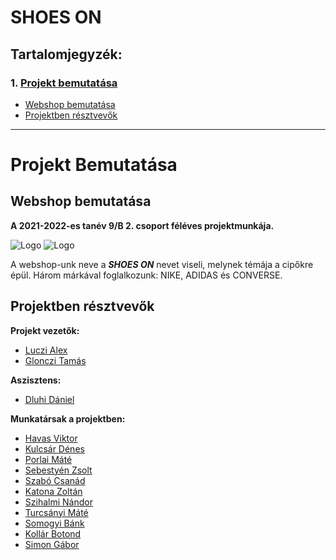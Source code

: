 # SHOES ON 


## Tartalomjegyzék:

### **1.** [Projekt bemutatása](README.md#projekt-bemutatása)
- [Webshop bemutatása](README.md#webshop-bemutatása)
- [Projektben résztvevők](README.md#projektben-résztvevők)

<hr>

# Projekt Bemutatása

## Webshop bemutatása

**A 2021-2022-es tanév 9/B 2. csoport féléves projektmunkája.**

![Logo](https://raw.githubusercontent.com/luczia06/webshop/main/Logo/Full/TWW/shoes_on-logo(FTWW).svg#gh-dark-mode-only)
![Logo](https://raw.githubusercontent.com/luczia06/webshop/main/Logo/Full/TBB/shoes_on-logo(FTBB).svg#gh-light-mode-only)

A webshop-unk neve a ***SHOES ON*** nevet viseli, melynek témája a cipőkre épül. Három márkával foglalkozunk: NIKE, ADIDAS és CONVERSE. 

## Projektben résztvevők

**Projekt vezetők:**

- [Luczi Alex](https://github.com/luczia06)
- [Glonczi Tamás](https://github.com/deepdev237)

**Aszisztens:**

- [Dluhi Dániel](https://github.com/randomUSR56)

**Munkatársak a projektben:**

- [Havas Viktor](https://github.com/ViktorHav)
- [Kulcsár Dénes](https://github.com/Bekre-Pal)
- [Porlai Máté](https://github.com/Zsepyy)
- [Sebestyén Zsolt](https://github.com/Sebokanyaloka)
- [Szabó Csanád](https://github.com/xanaxvagyokteinasgeci)
- [Katona Zoltán](https://github.com/eggseggstentacion)
- [Szihalmi Nándor](https://github.com/Bunderasz)
- [Turcsányi Máté](https://github.com/myusernameisinvalid)
- [Somogyi Bánk](https://github.com/somogyib05)
- [Kollár Botond](https://github.com/Boti150)
- [Simon Gábor](https://github.com/Gabero6)
